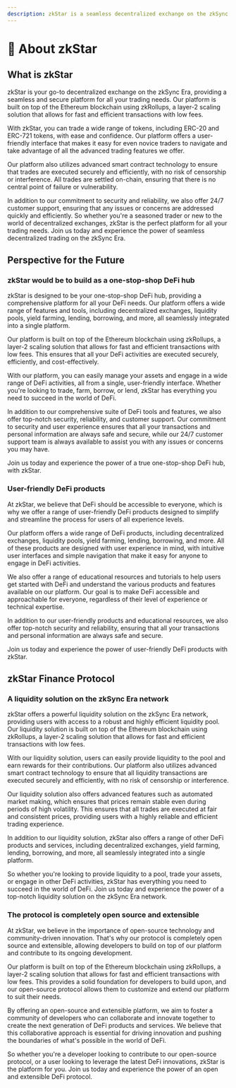 ```yaml
---
description: zkStar is a seamless decentralized exchange on the zkSync Era
---
```


# 🥞 About zkStar

## What is zkStar

zkStar is your go-to decentralized exchange on the zkSync Era, providing a seamless and secure platform for all your trading needs. Our platform is built on top of the Ethereum blockchain using zkRollups, a layer-2 scaling solution that allows for fast and efficient transactions with low fees.

With zkStar, you can trade a wide range of tokens, including ERC-20 and ERC-721 tokens, with ease and confidence. Our platform offers a user-friendly interface that makes it easy for even novice traders to navigate and take advantage of all the advanced trading features we offer.

Our platform also utilizes advanced smart contract technology to ensure that trades are executed securely and efficiently, with no risk of censorship or interference. All trades are settled on-chain, ensuring that there is no central point of failure or vulnerability.

In addition to our commitment to security and reliability, we also offer 24/7 customer support, ensuring that any issues or concerns are addressed quickly and efficiently. So whether you're a seasoned trader or new to the world of decentralized exchanges, zkStar is the perfect platform for all your trading needs. Join us today and experience the power of seamless decentralized trading on the zkSync Era.

## Perspective for the Future

### zkStar would be to build as a one-stop-shop DeFi hub

zkStar is designed to be your one-stop-shop DeFi hub, providing a comprehensive platform for all your DeFi needs. Our platform offers a wide range of features and tools, including decentralized exchanges, liquidity pools, yield farming, lending, borrowing, and more, all seamlessly integrated into a single platform.

Our platform is built on top of the Ethereum blockchain using zkRollups, a layer-2 scaling solution that allows for fast and efficient transactions with low fees. This ensures that all your DeFi activities are executed securely, efficiently, and cost-effectively.

With our platform, you can easily manage your assets and engage in a wide range of DeFi activities, all from a single, user-friendly interface. Whether you're looking to trade, farm, borrow, or lend, zkStar has everything you need to succeed in the world of DeFi.

In addition to our comprehensive suite of DeFi tools and features, we also offer top-notch security, reliability, and customer support. Our commitment to security and user experience ensures that all your transactions and personal information are always safe and secure, while our 24/7 customer support team is always available to assist you with any issues or concerns you may have.

Join us today and experience the power of a true one-stop-shop DeFi hub, with zkStar.

### User-friendly DeFi products

At zkStar, we believe that DeFi should be accessible to everyone, which is why we offer a range of user-friendly DeFi products designed to simplify and streamline the process for users of all experience levels.

Our platform offers a wide range of DeFi products, including decentralized exchanges, liquidity pools, yield farming, lending, borrowing, and more. All of these products are designed with user experience in mind, with intuitive user interfaces and simple navigation that make it easy for anyone to engage in DeFi activities.

We also offer a range of educational resources and tutorials to help users get started with DeFi and understand the various products and features available on our platform. Our goal is to make DeFi accessible and approachable for everyone, regardless of their level of experience or technical expertise.

In addition to our user-friendly products and educational resources, we also offer top-notch security and reliability, ensuring that all your transactions and personal information are always safe and secure.

Join us today and experience the power of user-friendly DeFi products with zkStar.

## zkStar Finance Protocol

### A liquidity solution on the zkSync Era network

zkStar offers a powerful liquidity solution on the zkSync Era network, providing users with access to a robust and highly efficient liquidity pool. Our liquidity solution is built on top of the Ethereum blockchain using zkRollups, a layer-2 scaling solution that allows for fast and efficient transactions with low fees.

With our liquidity solution, users can easily provide liquidity to the pool and earn rewards for their contributions. Our platform also utilizes advanced smart contract technology to ensure that all liquidity transactions are executed securely and efficiently, with no risk of censorship or interference.

Our liquidity solution also offers advanced features such as automated market making, which ensures that prices remain stable even during periods of high volatility. This ensures that all trades are executed at fair and consistent prices, providing users with a highly reliable and efficient trading experience.

In addition to our liquidity solution, zkStar also offers a range of other DeFi products and services, including decentralized exchanges, yield farming, lending, borrowing, and more, all seamlessly integrated into a single platform.

So whether you're looking to provide liquidity to a pool, trade your assets, or engage in other DeFi activities, zkStar has everything you need to succeed in the world of DeFi. Join us today and experience the power of a top-notch liquidity solution on the zkSync Era network.

### The protocol is completely open source and extensible

At zkStar, we believe in the importance of open-source technology and community-driven innovation. That's why our protocol is completely open source and extensible, allowing developers to build on top of our platform and contribute to its ongoing development.

Our platform is built on top of the Ethereum blockchain using zkRollups, a layer-2 scaling solution that allows for fast and efficient transactions with low fees. This provides a solid foundation for developers to build upon, and our open-source protocol allows them to customize and extend our platform to suit their needs.

By offering an open-source and extensible platform, we aim to foster a community of developers who can collaborate and innovate together to create the next generation of DeFi products and services. We believe that this collaborative approach is essential for driving innovation and pushing the boundaries of what's possible in the world of DeFi.

So whether you're a developer looking to contribute to our open-source protocol, or a user looking to leverage the latest DeFi innovations, zkStar is the platform for you. Join us today and experience the power of an open and extensible DeFi protocol.
